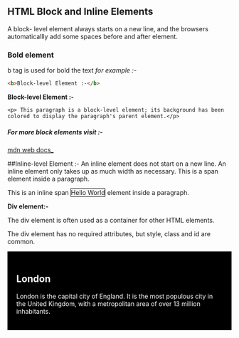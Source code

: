 ## HTML Block and Inline Elements
A block- level element always starts on a new line, and the browsers automaticallly add some spaces before and after element.

### Bold element
b tag is used for bold the text
_for example :-_
```HTML
<b>Block-level Element :-</b>
```
<b>Block-level Element :-</b>


`<p> This paragraph is a block-level element; its background has been colored to display the paragraph's parent element.</p>`

##### For more block elements visit :-

[mdn web docs\_](https://developer.mozilla.org/en-US/docs/Web/HTML/Block-level_elements)

##Inline-level Element :- </b>
An inline element does not start on a new line.
An inline element only takes up as much width as necessary.
This is a span element inside a paragraph.

This is an inline span <span style="border: 1px solid black"> Hello World</span> element inside a paragraph.

<b>Div element:-</b>

The div element is often used as a container for other HTML elements.

The div element has no required attributes, but style, class and id are common. 

<div style="background-color:black;color:white;padding:20px;">
        <h2>London</h2>
        <p>London is the capital city of England. It is the most populous city in the United Kingdom, with a metropolitan area of over 13 million inhabitants.</p>
      </div>